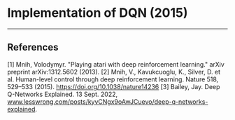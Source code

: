 # Implementation of DQN (2015)

--------------------------
## References 
[1] Mnih, Volodymyr. "Playing atari with deep reinforcement learning." arXiv preprint arXiv:1312.5602 (2013).
[2] Mnih, V., Kavukcuoglu, K., Silver, D. et al. Human-level control through deep reinforcement learning. Nature 518, 529–533 (2015). https://doi.org/10.1038/nature14236
[3] Bailey, Jay. Deep Q-Networks Explained. 13 Sept. 2022, www.lesswrong.com/posts/kyvCNgx9oAwJCuevo/deep-q-networks-explained.
